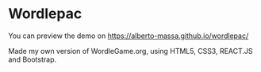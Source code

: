 # Wordlepac

You can preview the demo on https://alberto-massa.github.io/wordlepac/

Made my own version of WordleGame.org, using HTML5, CSS3, REACT.JS and Bootstrap.
